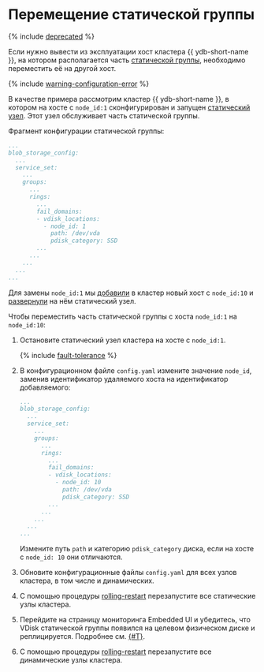 # Перемещение статической группы

{% include [deprecated](_includes/deprecated.md) %}

Если нужно вывести из эксплуатации хост кластера {{ ydb-short-name }}, на котором располагается часть [статической группы](../../../../reference/configuration/index.md#blob_storage_config), необходимо переместить её на другой хост.

{% include [warning-configuration-error](_includes/warning-configuration-error.md) %}

В качестве примера рассмотрим кластер {{ ydb-short-name }}, в котором на хосте с `node_id:1` сконфигурирован и запущен [статический узел](../../../../reference/configuration/index.md#hosts). Этот узел обслуживает часть статической группы.

Фрагмент конфигурации статической группы:

```yaml
...
blob_storage_config:
  ...
  service_set:
    ...
    groups:
      ...
      rings:
        ...
        fail_domains:
        - vdisk_locations:
          - node_id: 1
            path: /dev/vda
            pdisk_category: SSD
        ...
      ...
    ...
  ...
...
```

Для замены `node_id:1` мы [добавили](cluster-expansion.md#add-static-node) в кластер новый хост с `node_id:10` и [развернули](cluster-expansion.md#add-static-node) на нём статический узел.

Чтобы переместить часть статической группы с хоста `node_id:1` на `node_id:10`:

1. Остановите статический узел кластера на хосте с `node_id:1`.

    {% include [fault-tolerance](_includes/fault-tolerance.md) %}
1. В конфигурационном файле `config.yaml` измените значение `node_id`, заменив идентификатор удаляемого хоста на идентификатор добавляемого:

    ```yaml
    ...
    blob_storage_config:
      ...
      service_set:
        ...
        groups:
          ...
          rings:
            ...
            fail_domains:
            - vdisk_locations:
              - node_id: 10
                path: /dev/vda
                pdisk_category: SSD
            ...
          ...
        ...
      ...
    ...
    ```

    Измените путь `path` и категорию `pdisk_category` диска, если на хосте с `node_id: 10` они отличаются.

1. Обновите конфигурационные файлы `config.yaml` для всех узлов кластера, в том числе и динамических.
1. С помощью процедуры [rolling-restart](../../../../maintenance/manual/node_restarting.md) перезапустите все статические узлы кластера.
1. Перейдите на страницу мониторинга Embedded UI и убедитесь, что VDisk статической группы появился на целевом физическом диске и реплицируется. Подробнее см. [{#T}](../../../../reference/embedded-ui/ydb-monitoring.md#static-group).
1. С помощью процедуры [rolling-restart](../../../../maintenance/manual/node_restarting.md) перезапустите все динамические узлы кластера.

